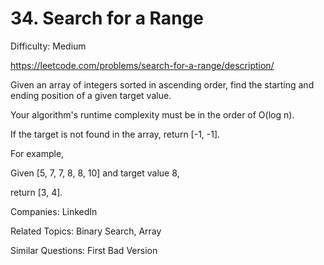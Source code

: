 # 34. Search for a Range

Difficulty: Medium

https://leetcode.com/problems/search-for-a-range/description/

Given an array of integers sorted in ascending order, find the starting and ending position of a given target value.

Your algorithm's runtime complexity must be in the order of O(log n).

If the target is not found in the array, return [-1, -1].

For example,

Given [5, 7, 7, 8, 8, 10] and target value 8,

return [3, 4].

Companies: LinkedIn

Related Topics: Binary Search, Array

Similar Questions: First Bad Version
